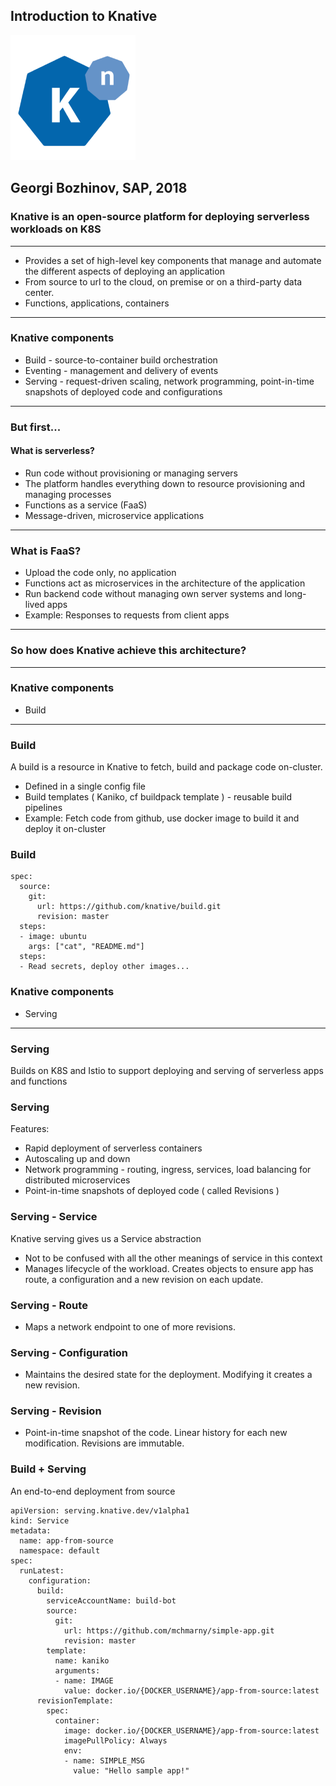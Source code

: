 ## Introduction to Knative

<img src="assets/knative-logo.png" width="200">

Georgi Bozhinov, SAP, 2018
---

### Knative is an open-source platform for deploying serverless workloads on K8S

---

- Provides a set of high-level key components that manage and automate the different aspects of deploying an application
- From source to url to the cloud, on premise or on a third-party data center.
- Functions, applications, containers

---

### Knative components

- Build - source-to-container build orchestration
- Eventing - management and delivery of events
- Serving - request-driven scaling, network programming, point-in-time snapshots of deployed code and configurations

---

### But first...

#### What is serverless?

- Run code without provisioning or managing servers
- The platform handles everything down to resource provisioning and managing processes
- Functions as a service (FaaS)
- Message-driven, microservice applications

---

### What is FaaS?

- Upload the code only, no application
- Functions act as microservices in the architecture of the application
- Run backend code without managing own server systems and long-lived apps
- Example: Responses to requests from client apps

---

### So how does Knative achieve this architecture?

---

### Knative components

* Build

---

### Build

A build is a resource in Knative to fetch, build and package code on-cluster.

* Defined in a single config file
* Build templates ( Kaniko, cf buildpack template ) - reusable build pipelines
* Example: Fetch code from github, use docker image to build it and deploy it on-cluster

### Build

```
spec:
  source:
    git:
      url: https://github.com/knative/build.git
      revision: master
  steps:
  - image: ubuntu
    args: ["cat", "README.md"]
  steps:
  - Read secrets, deploy other images...
```

### Knative components

* Serving

---

### Serving

Builds on K8S and Istio to support deploying and serving of serverless apps and functions

### Serving

Features:

* Rapid deployment of serverless containers
* Autoscaling up and down
* Network programming - routing, ingress, services, load balancing for distributed microservices
* Point-in-time snapshots of deployed code ( called Revisions )

### Serving - Service

Knative serving gives us a Service abstraction

* Not to be confused with all the other meanings of service in this context
* Manages lifecycle of the workload. Creates objects to ensure app has route, a configuration and a new revision on each update.

### Serving - Route

* Maps a network endpoint to one of more revisions.

### Serving - Configuration

* Maintains the desired state for the deployment. Modifying it creates a new revision.

### Serving - Revision

* Point-in-time snapshot of the code. Linear history for each new modification. Revisions are immutable.

### Build + Serving

An end-to-end deployment from source

```
apiVersion: serving.knative.dev/v1alpha1
kind: Service
metadata:
  name: app-from-source
  namespace: default
spec:
  runLatest:
    configuration:
      build:
        serviceAccountName: build-bot
        source:
          git:
            url: https://github.com/mchmarny/simple-app.git
            revision: master
        template:
          name: kaniko
          arguments:
          - name: IMAGE
            value: docker.io/{DOCKER_USERNAME}/app-from-source:latest
      revisionTemplate:
        spec:
          container:
            image: docker.io/{DOCKER_USERNAME}/app-from-source:latest 
            imagePullPolicy: Always
            env:
            - name: SIMPLE_MSG
              value: "Hello sample app!"
```
